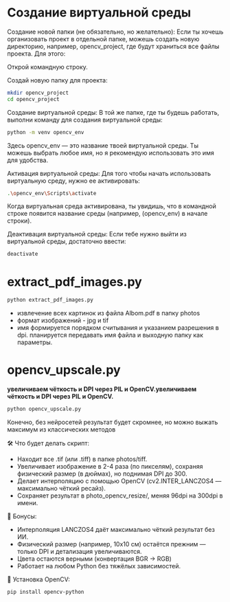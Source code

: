 # Создание виртуальной среды
Создание новой папки (не обязательно, но желательно): Если ты хочешь организовать проект в отдельной папке, можешь создать новую директорию, например, opencv_project, где будут храниться все файлы проекта. Для этого:

Открой командную строку.

Создай новую папку для проекта:

```bash
mkdir opencv_project
cd opencv_project
```
Создание виртуальной среды: В той же папке, где ты будешь работать, выполни команду для создания виртуальной среды:

```bash
python -m venv opencv_env
```
Здесь opencv_env — это название твоей виртуальной среды. Ты можешь выбрать любое имя, но я рекомендую использовать это имя для удобства.

Активация виртуальной среды: Для того чтобы начать использовать виртуальную среду, нужно ее активировать:

```bash
.\opencv_env\Scripts\activate
```
Когда виртуальная среда активирована, ты увидишь, что в командной строке появится название среды (например, (opencv_env) в начале строки).

Деактивация виртуальной среды: Если тебе нужно выйти из виртуальной среды, достаточно ввести:

```bash
deactivate
```

# extract_pdf_images.py

```bash
python extract_pdf_images.py
```

- извлечение всех картинок из файла Albom.pdf в папку photos
- формат изображений - jpg и tif
- имя формируется порядком считывания и указанием разрешения в dpi.
планируется передавать имя файла и выходную папку как параметры.

# opencv_upscale.py 
**увеличиваем чёткость и DPI через PIL и OpenCV.увеличиваем чёткость и DPI через PIL и OpenCV.**

```bash
python opencv_upscale.py
```

Конечно, без нейросетей результат будет скромнее, но можно выжать максимум из классических методов

🛠 Что будет делать скрипт:
- Находит все .tif (или .tiff) в папке photos/tiff.
- Увеличивает изображение в 2-4 раза (по пикселям), сохраняя физический размер (в дюймах), но поднимая DPI до 300.
- Делает интерполяцию с помощью OpenCV (cv2.INTER_LANCZOS4 — максимально чёткий ресайз).
- Сохраняет результат в photo_opencv_resize/, меняя 96dpi на 300dpi в имени.

🔋 Бонусы:
- Интерполяция LANCZOS4 даёт максимально чёткий результат без ИИ.
- Физический размер (например, 10x10 см) остаётся прежним — только DPI и детализация увеличиваются.
- Цвета остаются верными (конвертация BGR → RGB)
- Работает на любом Python без тяжёлых зависимостей.

💉 Установка OpenCV:
```bash
pip install opencv-python
```

